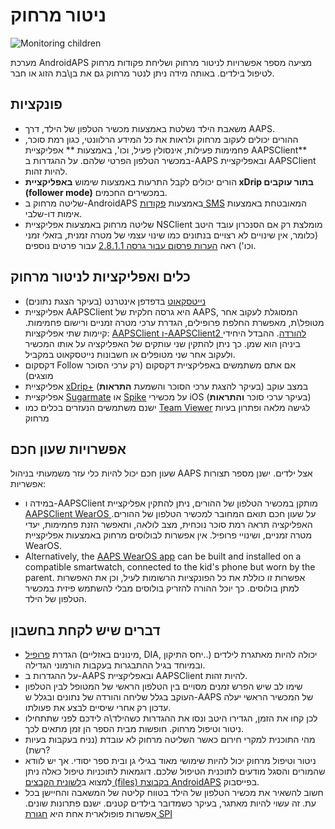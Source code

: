 # ניטור מרחוק

![Monitoring children](../images/KidsMonitoring.png)

מערכת AndroidAPS מציעה מספר אפשרויות לניטור מרחוק ושליחת פקודות מרחוק לטיפול בילדים. באותה מידה ניתן לנטר מרחוק גם את בן\\בת הזוג או חבר.

## פונקציות

- משאבת הילד נשלטת באמצעות מכשיר הטלפון של הילד, דרך AAPS.
- ההורים יכולים לעקוב מרחוק ולראות את כל המידע הרלוונטי, כגון רמת סוכר, פחמימות פעילות, אינסולין פעיל, וכו', באמצעות ** אפליקציית AAPSClient** במכשיר הטלפון הפרטי שלהם. על ההגדרות ב-AAPS ובאפליקציית AAPSClient להיות זהות.
- הורים יכולים לקבל התרעות באמצעות שימוש **באפליקציית xDrip בתור עוקבים (follower mode)** במכשירים החכמים.
- שליטה מרחוק ב-AndroidAPS באמצעות [פקודות SMS](../Children/SMS-Commands.md) המאובטחת באמצעות אימות דו-שלבי.
- שליטה מרחוק באמצעות אפליקציית NSClient מומלצת רק אם הסנכרון עובד היטב (כלומר, אין שינויים לא רצויים בנתונים כמו שינוי עצמי של מטרה זמנית, בזאלי זמני וכו') ראה [הערות פרסום עבור גרסה 2.8.1.1](Releasenotes-important-hints-2-8-1-1) עבור פרטים נוספים.

## כלים ואפליקציות לניטור מרחוק

- [נייטסקאוט](https://nightscout.github.io/) בדפדפן אינטרנט (בעיקר הצגת נתונים)
- אפליקציית AAPSClient היא גרסה חלקית של AAPS, המסוגלת לעקוב אחר מטופל\ת, מאפשרת החלפת פרופילים, הגדרת ערכי מטרה זמניים ורישום פחמימות. קיימות שתי אפליקציות: [AAPSClient ו-AAPSClient2 להורדה](https://github.com/nightscout/AndroidAPS/releases/). ההבדל היחידי ביניהן הוא שמן. כך ניתן להתקין שני עותקים של האפליקציה על אותו המכשיר ולעקוב אחר שני מטופלים או חשבונות נייטסקאוט במקביל.
- דקסקום Follow אם אתם משתמשים באפליקציית דקסקום (רק ערכי הסוכר מוצגים)
- אפליקציית [xDrip+](../Configuration/xdrip.md) במצב עוקב (בעיקר להצגת ערכי הסוכר והשמעת **התראות**)
- אפליקציית [Sugarmate](https://sugarmate.io/) או [Spike](https://spike-app.com/) על מכשירי iOS (בעיקר ערכי סוכר **והתראות**)
- ישנם משתמשים הנעזרים בכלים כמו [Team Viewer](https://www.teamviewer.com/) לגישה מלאה ופתרון בעיות מרחוק

## אפשרויות שעון חכם

שעון חכם יכול להיות כלי עזר משמעותי בניהול AAPS אצל ילדים. ישנן מספר תצורות אפשריות:

- במידה ו-AAPSClient מותקן במכשיר הטלפון של ההורים, ניתן להתקין אפליקציית [AAPSClient WearOS ](https://github.com/nightscout/AndroidAPS/releases/)על שעון חכם תואם המחובר למכשיר הטלפון של ההורים. האפליקציה תראה רמת סוכר נוכחית, מצב לולאה, ותאפשר הזנת פחמימות, יעדי מטרה זמניים, ושינויי פרופיל. אין אפשרות לבולוסים מרחוק באמצעות אפליקציית WearOS.
- Alternatively, the [AAPS WearOS app](../Configuration/Watchfaces.md) can be built and installed on a compatible smartwatch, connected to the kid's phone but worn by the parent. אפשרות זו כוללת את כל הפונקציות הרשומות לעיל, וכן את האפשרות למתן בולוסים. כך יוכל ההורה להזריק בולוסים מבלי להשתמש פיזית במכשיר הטלפון של הילד.

## דברים שיש לקחת בחשבון

- הגדרת [פרופיל](FAQ-how-to-begin) (מינונים באזליים, DIA, יחס התיקון..) יכולה להיות מאתגרת לילדים ובמיוחד בגיל ההתבגרות בעקבות הורמוני הגדילה.
- על ההגדרות ב-AAPS ובאפליקציית AAPSClient להיות זהות.
- שימו לב שיש הפרש זמנים מסויים בין הטלפון הראשי של המטופל לבין הטלפון העוקב בגלל שליחה והורדה של נתונים ובגלל ש-AAPS של המכשיר הראשי יעלה עדכון רק אחרי שיסיים לבצע את פעולתו.
- לכן קחו את הזמן, הגדירו היטב ונסו את ההגדרות כשהילד\ה לידכם לפני שתתחילו ניטור וטיפול מרחוק. חופשות מבית הספר הן זמן מתאים לכך.
- מהי התוכנית למקרי חירום כאשר השליטה מרחוק לא עובדת (נניח בעקבות בעיות רשת)?
- ניטור וטיפול מרחוק יכול להיות שימושי מאוד בגילי גן ובית ספר יסודי. אך יש לוודא שהמורים והסגל מודעים לתוכנית הטיפול שלכם. דוגמאות לתוכניות טיפול כאלה ניתן למצוא ב[לשונית הקבצים (files) בקבוצת AndroidAPS](https://www.facebook.com/groups/AndroidAPSUsers/files/) בפייסבוק.
- חשוב להשאיר את מכשיר הטלפון של הילד בטווח קליטה של המשאבה והחיישן בכל עת. זה עשוי להיות מאתגר, בעיקר כשמדובר בילדים קטנים. ישנם פתרונות שונים. אפשרות פופולארית אחת היא [חגורת SPI](https://spibelt.com/collections/kids-belts)
